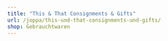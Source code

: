 ```yaml
---
title: "This & That Consignments & Gifts"
url: /joppa/this-und-that-consignments-und-gifts/
shop: Gebrauchtwaren
---
```

